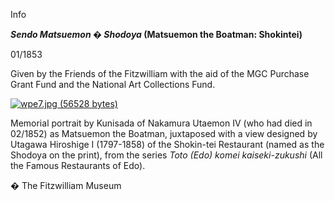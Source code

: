 Info

**_Sendo Matsuemon � Shodoya_ (Matsuemon the Boatman: Shokintei)**

01/1853

Given by the Friends of the Fitzwilliam with the aid of the MGC Purchase Grant Fund and the National Art Collections Fund.

[![wpe7.jpg (56528 bytes)](textdP3.jpg)](KUN/kunp70.htm)

Memorial portrait by Kunisada of Nakamura Utaemon IV (who had died in 02/1852) as Matsuemon the Boatman, juxtaposed with a view designed by Utagawa Hiroshige I (1797-1858) of the Shokin-tei Restaurant (named as the Shodoya on the print), from the series _Toto (Edo) komei kaiseki-zukushi_ (All the Famous Restaurants of Edo).



� The Fitzwilliam Museum
